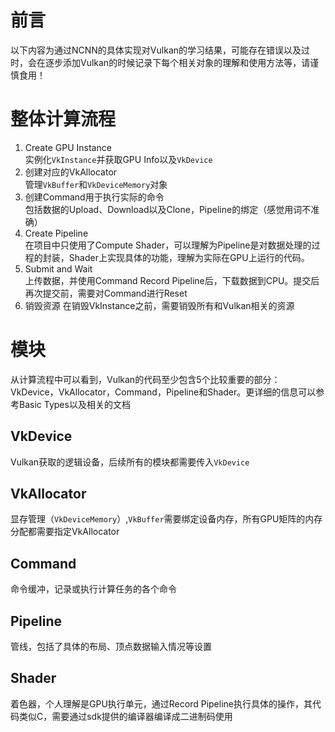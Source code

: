 # 前言
以下内容为通过NCNN的具体实现对Vulkan的学习结果，可能存在错误以及过时，会在逐步添加Vulkan的时候记录下每个相关对象的理解和使用方法等，请谨慎食用！

# 整体计算流程
1. Create GPU Instance  
   实例化```VkInstance```并获取GPU Info以及```VkDevice```
2. 创建对应的VkAllocator  
   管理```VkBuffer```和```VkDeviceMemory```对象
3. 创建Command用于执行实际的命令  
   包括数据的Upload、Download以及Clone，Pipeline的绑定（感觉用词不准确）
4. Create Pipeline  
   在项目中只使用了Compute Shader，可以理解为Pipeline是对数据处理的过程的封装，Shader上实现具体的功能，理解为实际在GPU上运行的代码。
5. Submit and Wait  
   上传数据，并使用Command Record Pipeline后，下载数据到CPU。提交后再次提交前，需要对Command进行Reset
6. 销毁资源
   在销毁VkInstance之前，需要销毁所有和Vulkan相关的资源

# 模块
从计算流程中可以看到，Vulkan的代码至少包含5个比较重要的部分：VkDevice，VkAllocator，Command，Pipeline和Shader。更详细的信息可以参考Basic Types以及相关的文档
## VkDevice
Vulkan获取的逻辑设备，后续所有的模块都需要传入```VkDevice```
## VkAllocator
显存管理（```VkDeviceMemory```）,```VkBuffer```需要绑定设备内存，所有GPU矩阵的内存分配都需要指定VkAllocator
## Command
命令缓冲，记录或执行计算任务的各个命令
## Pipeline
管线，包括了具体的布局、顶点数据输入情况等设置
## Shader
着色器，个人理解是GPU执行单元，通过Record Pipeline执行具体的操作，其代码类似C，需要通过sdk提供的编译器编译成二进制码使用